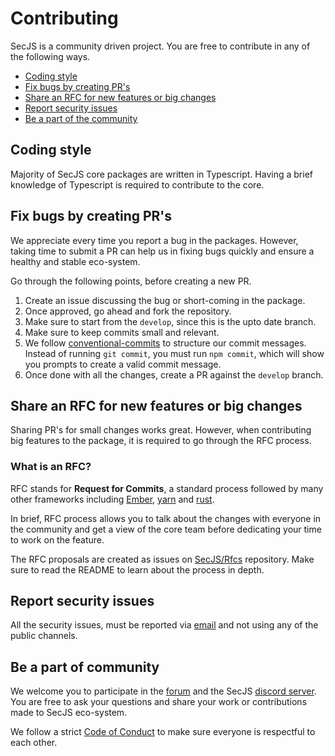 # Contributing

SecJS is a community driven project. You are free to contribute in any of the following ways.

- [Coding style](coding-style)
- [Fix bugs by creating PR's](fix-bugs-by-creating-prs)
- [Share an RFC for new features or big changes](share-an-rfc-for-new-features-or-big-changes)
- [Report security issues](report-security-issues)
- [Be a part of the community](be-a-part-of-community)

## Coding style

Majority of SecJS core packages are written in Typescript. Having a brief knowledge of Typescript is required to contribute to the core.

## Fix bugs by creating PR's

We appreciate every time you report a bug in the packages. However, taking time to submit a PR can help us in fixing bugs quickly and ensure a healthy and stable eco-system.

Go through the following points, before creating a new PR.

1. Create an issue discussing the bug or short-coming in the package.
2. Once approved, go ahead and fork the repository.
3. Make sure to start from the `develop`, since this is the upto date branch.
4. Make sure to keep commits small and relevant.
5. We follow [conventional-commits](https://github.com/conventional-changelog/conventional-changelog) to structure our commit messages. Instead of running `git commit`, you must run `npm commit`, which will show you prompts to create a valid commit message.
6. Once done with all the changes, create a PR against the `develop` branch.

## Share an RFC for new features or big changes

Sharing PR's for small changes works great. However, when contributing big features to the package, it is required to go through the RFC process.

### What is an RFC?

RFC stands for **Request for Commits**, a standard process followed by many other frameworks including [Ember](https://github.com/emberjs/rfcs), [yarn](https://github.com/yarnpkg/rfcs) and [rust](https://github.com/rust-lang/rfcs).

In brief, RFC process allows you to talk about the changes with everyone in the community and get a view of the core team before dedicating your time to work on the feature.

The RFC proposals are created as issues on [SecJS/Rfcs](https://github.com/SecJS/Rfcs) repository. Make sure to read the README to learn about the process in depth.

## Report security issues

All the security issues, must be reported via [email](mailto:lenon@secjs.com.br) and not using any of the public channels.

## Be a part of community

We welcome you to participate in the [forum](https://forum.secjs.com.br/) and the SecJS [discord server](https://discord.me/secjs). You are free to ask your questions and share your work or contributions made to SecJS eco-system.

We follow a strict [Code of Conduct](https://secjs.com.br/community-guidelines) to make sure everyone is respectful to each other.

